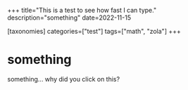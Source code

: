 +++
title="This is a test to see how fast I can type."
description="something"
date=2022-11-15

[taxonomies]
categories=["test"]
tags=["math", "zola"]
+++

# something

something... why did you click on this?
